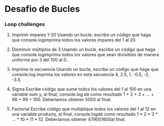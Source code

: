 # Desafio de Bucles
### Loop challenges

1.  Imprimir impares 1-20 Usando un bucle, escribe un código que haga que console.logimprima todos los valores impares del 1 al 20.

2. Disminuir múltiplos de 3 Usando un bucle, escribe un código que haga que console.logimprima todos los valores que sean divisibles de manera uniforme por 3 del 100 al 0.

3. Imprime la secuencia Usando un bucle, escribe un código que haga que console.log imprima los valores en esta secuencia  4, 2.5, 1, -0.5, -2, -3.5.

4. Sigma Escribe código que sume todos los valores del 1 al 100 en una variable sum y, al final, console.log dé como resultado 1 + 2 + 3 + ... + 98 + 99 + 100. Deberíamos obtener 5050 al final.

5. Factorial Escribe código que multiplique todos los valores del 1 al 12 en una variable producty, al final, console.logdé como resultado  1 * 2 * 3 * ... * 10 * 11 * 12. Deberíamos obtener  479001600al final.